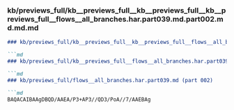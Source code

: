 ### kb/previews_full/kb__previews_full__kb__previews_full__kb__previews_full__flows__all_branches.har.part039.md.part002.md.md.md

```md
### kb/previews_full/kb__previews_full__kb__previews_full__flows__all_branches.har.part039.md.part002.md.md

```md
### kb/previews_full/kb__previews_full__flows__all_branches.har.part039.md.part002.md

```md
### kb/previews_full/flows__all_branches.har.part039.md (part 002)

```md
BAQACAIBAAgDBQD/AAEA/P3+AP3//QD3/PoA//7/AAEBAg
```

```

```

```

```
